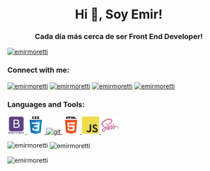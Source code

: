 <h1 align="center">Hi 👋, Soy Emir!</h1>
<h3 align="center">Cada día más cerca de ser Front End Developer!</h3>

<p align="left"> <a href="https://twitter.com/emirmoretti" target="blank"><img src="https://img.shields.io/twitter/follow/emirmoretti?logo=twitter&style=for-the-badge" alt="emirmoretti" /></a> </p>

<h3 align="left">Connect with me:</h3>
<p align="left">
<a href="https://twitter.com/emirmoretti" target="blank"><img align="center" src="https://raw.githubusercontent.com/rahuldkjain/github-profile-readme-generator/neutral-icons/src/images/icons/Social/twitter.svg" alt="emirmoretti" height="30" width="40" /></a>
<a href="https://linkedin.com/in/emirmoretti" target="blank"><img align="center" src="https://raw.githubusercontent.com/rahuldkjain/github-profile-readme-generator/neutral-icons/src/images/icons/Social/linked-in-alt.svg" alt="emirmoretti" height="30" width="40" /></a>
<a href="https://fb.com/emirmoretti" target="blank"><img align="center" src="https://raw.githubusercontent.com/rahuldkjain/github-profile-readme-generator/neutral-icons/src/images/icons/Social/facebook.svg" alt="emirmoretti" height="30" width="40" /></a>
<a href="https://instagram.com/emirmoretti" target="blank"><img align="center" src="https://raw.githubusercontent.com/rahuldkjain/github-profile-readme-generator/neutral-icons/src/images/icons/Social/instagram.svg" alt="emirmoretti" height="30" width="40" /></a>
</p>

<h3 align="left">Languages and Tools:</h3>
<p align="left"> <a href="https://getbootstrap.com" target="_blank"> <img src="https://raw.githubusercontent.com/devicons/devicon/master/icons/bootstrap/bootstrap-plain-wordmark.svg" alt="bootstrap" width="40" height="40"/> </a> <a href="https://www.w3schools.com/css/" target="_blank"> <img src="https://raw.githubusercontent.com/devicons/devicon/master/icons/css3/css3-original-wordmark.svg" alt="css3" width="40" height="40"/> </a> <a href="https://git-scm.com/" target="_blank"> <img src="https://www.vectorlogo.zone/logos/git-scm/git-scm-icon.svg" alt="git" width="40" height="40"/> </a> <a href="https://www.w3.org/html/" target="_blank"> <img src="https://raw.githubusercontent.com/devicons/devicon/master/icons/html5/html5-original-wordmark.svg" alt="html5" width="40" height="40"/> </a> <a href="https://developer.mozilla.org/en-US/docs/Web/JavaScript" target="_blank"> <img src="https://raw.githubusercontent.com/devicons/devicon/master/icons/javascript/javascript-original.svg" alt="javascript" width="40" height="40"/> </a> <a href="https://sass-lang.com" target="_blank"> <img src="https://raw.githubusercontent.com/devicons/devicon/master/icons/sass/sass-original.svg" alt="sass" width="40" height="40"/> </a> </p>

<p><img align="left" src="https://github-readme-stats.vercel.app/api/top-langs?username=emirmoretti&show_icons=true&theme=dracula&locale=en&layout=compact" alt="emirmoretti" /></p>

<p>&nbsp;<img align="center" src="https://github-readme-stats.vercel.app/api?username=emirmoretti&show_icons=true&theme=dracula&text_color=000000&hide_border=true&locale=en" alt="emirmoretti" /></p>

<p><img align="center" src="https://github-readme-streak-stats.herokuapp.com/?user=emirmoretti&theme=dark" alt="emirmoretti" /></p>

